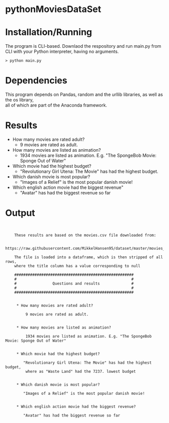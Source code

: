 # pythonMoviesDataSet

# Installation/Running
The program is CLI-based.
Downlaod the respository and run main.py from CLI with your Python interpreter, having no arguments.

```
> python main.py
```

# Dependencies
This program depends on Pandas, random and the urllib libraries, as well as the os library,  
all of which are part of the Anaconda framework.

# Results

* How many movies are rated adult?  
	 + 9 movies are rated as adult.
 * How many movies are listed as animation?  
	 + 1934 movies are listed as animation. E.g. "The SpongeBob Movie: Sponge Out of Water" 
 * Which movie had the highest budget?  
	+ "Revolutionary Girl Utena: The Movie" has had the highest budget.
 * Which danish movie is most popular?  
	+ "Images of a Relief" is the most popular danish movie!
 * Which english action movie had the biggest revenue"  
	+ "Avatar" has had the biggest revenue so far

# Output

```

    
	These results are based on the movies.csv file downloaded from:
    
	    https://raw.githubusercontent.com/MikkelHansen95/dataset/master/movies_metadata.csv
        
	The file is loaded into a dataframe, which is then stripped of all rows, 
	where the title column has a value corresponding to null
    
	#####################################################
	#                                                   #
	#                Questions and results              #
	#                                                   #
	#####################################################
        
    
	 * How many movies are rated adult?

		 9 movies are rated as adult.


	 * How many movies are listed as animation?

		 1934 movies are listed as animation. E.g. "The SpongeBob Movie: Sponge Out of Water" 


	 * Which movie had the highest budget?

		"Revolutionary Girl Utena: The Movie" has had the highest budget,
		 where as "Waste Land" had the 7237. lowest budget


	 * Which danish movie is most popular?

		"Images of a Relief" is the most popular danish movie!


	 * Which english action movie had the biggest revenue?

		"Avatar" has had the biggest revenue so far



```
